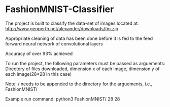# FashionMNIST-Classifier

The project is built to classify the data-set of images located at: http://www.gepperth.net/alexander/downloads/fm.zip

Appropriate cleaning of data has been done before it is fed to the feed forward neural network of convolutional layers

Accuracy of over 93% achieved

To run the project, the following parameters must be passed as arguements: Directory of files downloaded, dimension x of each image, dimension y of each image(28*28 in this case)

Note: / needs to be appended to the directory for the arguements, i.e., FashionMNIST/

Example run command: python3 FashionMNIST/ 28 28
